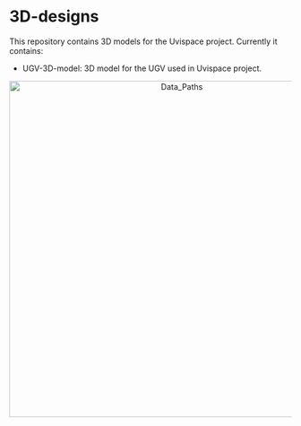  3D-designs
 ==========
 
 This repository contains 3D models for the Uvispace project. Currently it contains:
 * UGV-3D-model: 3D model for the UGV used in Uvispace project.
 
<p align="center">
  <img src="https://raw.githubusercontent.com/UviDTE-Uvispace/3D-designs/master/figures/UGV-3D.png" width="600" align="middle" alt="Data_Paths" />
</p>

